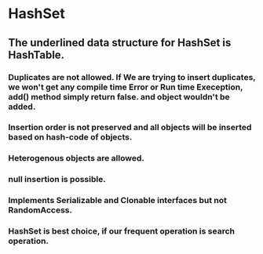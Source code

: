 # HashSet

## The underlined data structure for HashSet is HashTable.
### Duplicates are not allowed. If We are trying to insert duplicates, we won't get any compile time Error or Run time Exeception, add() method simply return false. and object wouldn't be added.
### Insertion order is not preserved and all objects will be inserted based on hash-code of objects.
### Heterogenous objects are allowed.
### null insertion is possible.
### Implements Serializable and Clonable interfaces but not RandomAccess.
### HashSet is best choice, if our frequent operation is search operation.

